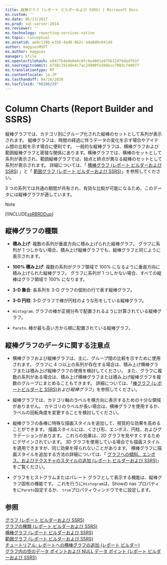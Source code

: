 ```yaml
---
title: 縦棒グラフ (レポート ビルダーおよび SSRS) | Microsoft Docs
ms.custom: ''
ms.date: 06/13/2017
ms.prod: sql-server-2014
ms.reviewer: ''
ms.technology: reporting-services-native
ms.topic: conceptual
ms.assetid: ae8c138b-e356-4ad8-862c-a4a8d0c04149
author: maggiesMSFT
ms.author: maggies
manager: kfile
ms.openlocfilehash: e8477b4e8e0e6c0fc6e4801a975b11d79dadf83f
ms.sourcegitcommit: 6fd8c1914de4c7ac24900fe388ecc7883c740077
ms.translationtype: MT
ms.contentlocale: ja-JP
ms.lasthandoff: 04/26/2020
ms.locfileid: "66106229"
---
```

# <a name="column-charts-report-builder-and-ssrs"></a>Column Charts (Report Builder and SSRS)
  縦棒グラフでは、カテゴリ別にグループ化された縦棒のセットとして系列が表示されます。 縦棒グラフは、時間の経過に伴うデータの変化を示す場合やアイテム間の比較を示す場合に便利です。 一般的な縦棒グラフは、横棒グラフおよび範囲縦棒グラフと密接な関係にあります。横棒グラフでは、横棒のセットとして系列が表示され、範囲縦棒グラフでは、始点と終点が異なる縦棒のセットとして系列が表示されます。 詳細については、「 [横棒グラフ &#40;レポート ビルダーおよび SSRS&#41;](charts-report-builder-and-ssrs.md) 」と「 [範囲グラフ &#40;レポート ビルダーおよび SSRS&#41;](range-charts-report-builder-and-ssrs.md)」を参照してください。  
  
 3 つの系列では共通の期間が共有され、有効な比較が可能になるため、このデータには縦棒グラフが適しています。  
  
> [!NOTE]  
>  [!INCLUDE[ssRBRDDup](../../includes/ssrbrddup-md.md)]  
  
## <a name="variations-of-a-column-chart"></a>縦棒グラフの種類  
  
-   **積み上げ**: 複数の系列が垂直方向に積み上げられた縦棒グラフ。 グラフに系列が 1 つしかない場合、積み上げ縦棒グラフでも、縦棒グラフと同じように表示されます。  
  
-   **100% 積み上げ**: 複数の系列がグラフ領域で 100% になるように垂直方向に積み上げられた縦棒グラフ。 グラフに系列が 1 つしかない場合、すべての縦棒はグラフ領域で 100% になります。  
  
-   **3-D 集合**: 各系列を 3-D グラフの個別の行で表す縦棒グラフ。  
  
-   **3-D 円柱**: 3-D グラフで棒が円柱のような形をしている縦棒グラフ。  
  
-   `Histogram`. グラフの棒が正規分布で配置されるように計算されている縦棒グラフ。  
  
-   `Pareto`. 棒が最も高い方から順に配置されている縦棒グラフ。  
  
## <a name="data-considerations-for-a-column-chart"></a>縦棒グラフのデータに関する注意点  
  
-   横棒グラフおよび縦棒グラフは、主に、グループ間の比較を示すために使用されます。 グラフに 4 つ以上の系列が存在する場合は、積み上げ横棒グラフまたは積み上げ縦棒グラフの使用を検討してください。 また、グラフに複数の系列がある場合は、積み上げ横棒グラフまたは積み上げ縦棒グラフを複数のグループにまとめることもできます。 詳細については、「[棒グラフ &#40;レポートビルダーと SSRS&#41;](charts-report-builder-and-ssrs.md)および*縦棒グラフ*」を参照してください。  
  
-   縦棒グラフでは、カテゴリ軸のラベルを横方向に表示するための十分な領域がありません。 カテゴリのラベルが長い場合は、横棒グラフを使用するか、ラベルの回転角度を変更することを検討してください。  
  
-   縦棒グラフの各棒に特殊な描画スタイルを追加して、視覚的な効果を高めることができます。 描画スタイルには、くさび形、エンボス、円柱、およびグラデーションがあります。 これらの効果は、2D グラフを見やすくするためにデザインされています。 3D グラフを使用している場合でも描画スタイルを適用できますが、同じ効果を得られないことがあります。 横棒グラフに描画スタイルを追加する方法の詳細については、「 [グラフへの傾斜、エンボス、およびテクスチャのスタイルの追加 &#40;レポート ビルダーおよび SSRS&#41;](chart-effects-add-bevel-emboss-or-texture-report-builder.md)」をご覧ください。  
  
-   グラフをヒストグラムまたはパレート グラフとして表示する機能は、縦棒グラフ固有の機能です。 これを行うに`Histogram`は、Showの nas プロパティをに`Pareto`設定するか、 `true`プロパティウィンドウでをに設定します。  
  
## <a name="see-also"></a>参照  
 [グラフ &#40;レポート ビルダーおよび SSRS&#41;](charts-report-builder-and-ssrs.md)   
 [グラフの種類 &#40;レポート ビルダーおよび SSRS&#41;](chart-types-report-builder-and-ssrs.md)   
 [横棒グラフ (レポート ビルダーおよび SSRS)](charts-report-builder-and-ssrs.md)   
 [範囲グラフ &#40;レポート ビルダーおよび SSRS&#41;](range-charts-report-builder-and-ssrs.md)   
 [チュートリアル: レポートへの横棒グラフの追加 &#40;レポート ビルダー&#41;](../tutorial-add-a-bar-chart-to-your-report-report-builder.md)   
 [グラフ内の空のデータ ポイントおよび NULL データ ポイント (レポート ビルダーおよび SSRS)](empty-and-null-data-points-in-charts-report-builder-and-ssrs.md)  
  
  
